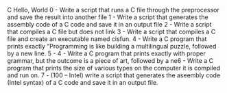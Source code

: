 C  Hello, World
0 - Write a script that runs a C file through the preprocessor and save the result into another file
1 - Write a script that generates the assembly code of a C code and save it in an output file
2 - Write a script that compiles a C file but does not link
3 - Write a script that compiles a C file and create an executable named cisfun.
4 - Write a C program that prints exactly “Programming is like building a multilingual puzzle, followed by a new line.
5 - 4	-  Write a C program that prints exactly with proper grammar, but the outcome is a piece of art, followed by a ne6 - Write a C program that prints the size of various types on the computer it is compiled and run on.
7 - (100 – Intel) write a script that generates the aseembly code (Intel syntax) of a C code and save it in an output file.
